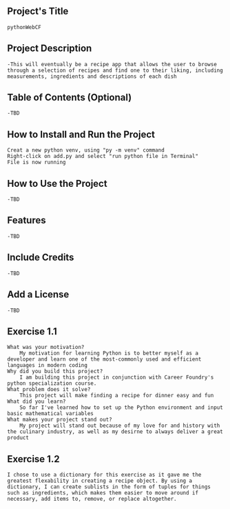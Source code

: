 
## Project's Title
    pythonWebCF

## Project Description 
    -This will eventually be a recipe app that allows the user to browse through a selection of recipes and find one to their liking, including measurements, ingredients and descriptions of each dish

## Table of Contents (Optional)
    -TBD

## How to Install and Run the Project
    Creat a new python venv, using "py -m venv" command
    Right-click on add.py and select "run python file in Terminal"
    File is now running

## How to Use the Project
    -TBD

## Features
    -TBD

## Include Credits
    -TBD

## Add a License
    -TBD


## Exercise 1.1
    What was your motivation?
        My motivation for learning Python is to better myself as a developer and learn one of the most-commonly used and efficient languages in modern coding
    Why did you build this project?
        I am building this project in conjunction with Career Foundry's python specialization course.
    What problem does it solve?
        This project will make finding a recipe for dinner easy and fun
    What did you learn?
        So far I've learned how to set up the Python environment and input basic mathematical variables
    What makes your project stand out?
        My project will stand out because of my love for and history with the culinary industry, as well as my desirne to always deliver a great product

## Exercise 1.2
    I chose to use a dictionary for this exercise as it gave me the greatest flexability in creating a recipe object. By using a dictionary, I can create sublists in the form of tuples for things such as ingredients, which makes them easier to move around if necessary, add items to, remove, or replace altogether. 